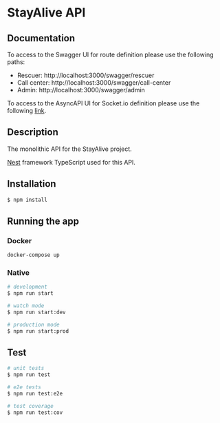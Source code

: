 # StayAlive API

## Documentation

To access to the Swagger UI for route definition please use the following paths:
- Rescuer: http://localhost:3000/swagger/rescuer
- Call center: http://localhost:3000/swagger/call-center
- Admin: http://localhost:3000/swagger/admin

To access to the AsyncAPI UI for Socket.io definition please use the following [link](https://studio.asyncapi.com/?url=https://raw.githubusercontent.com/StayAliveEIP/stayalive-api/master/async-api.yaml).

## Description

The monolithic API for the StayAlive project.

[Nest](https://github.com/nestjs/nest) framework TypeScript used for this API.

## Installation

```bash
$ npm install
```

## Running the app

### Docker

```bash
docker-compose up
```

### Native

```bash
# development
$ npm run start

# watch mode
$ npm run start:dev

# production mode
$ npm run start:prod
```

## Test

```bash
# unit tests
$ npm run test

# e2e tests
$ npm run test:e2e

# test coverage
$ npm run test:cov
```
